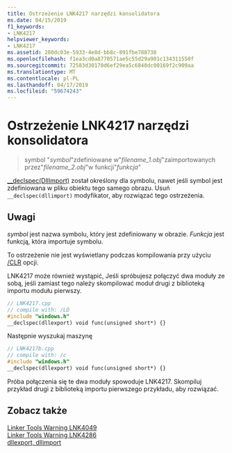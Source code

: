 ```yaml
---
title: Ostrzeżenie LNK4217 narzędzi konsolidatora
ms.date: 04/15/2019
f1_keywords:
- LNK4217
helpviewer_keywords:
- LNK4217
ms.assetid: 280dc03e-5933-4e8d-bb8c-891fbe788738
ms.openlocfilehash: f1ea3cd0a8770571ae5c55d29a901c134311550f
ms.sourcegitcommit: 72583d30170d6ef29ea5c6848dc00169f2c909aa
ms.translationtype: MT
ms.contentlocale: pl-PL
ms.lasthandoff: 04/17/2019
ms.locfileid: "59674243"
---
```

# <a name="linker-tools-warning-lnk4217"></a>Ostrzeżenie LNK4217 narzędzi konsolidatora

> symbol "*symbol*"zdefiniowane w"*filename_1.obj*"zaimportowanych przez"*filename_2.obj*"w funkcji"*funkcja*"

[__declspec(DllImport)](../../cpp/dllexport-dllimport.md) został określony dla symbolu, nawet jeśli symbol jest zdefiniowana w pliku obiektu tego samego obrazu. Usuń `__declspec(dllimport)` modyfikator, aby rozwiązać tego ostrzeżenia.

## <a name="remarks"></a>Uwagi

*symbol* jest nazwa symbolu, który jest zdefiniowany w obrazie. *Funkcja* jest funkcją, która importuje symbolu.

To ostrzeżenie nie jest wyświetlany podczas kompilowania przy użyciu [/CLR](../../build/reference/clr-common-language-runtime-compilation.md) opcji.

LNK4217 może również wystąpić, Jeśli spróbujesz połączyć dwa moduły ze sobą, jeśli zamiast tego należy skompilować moduł drugi z biblioteką importu modułu pierwszy.

```cpp
// LNK4217.cpp
// compile with: /LD
#include "windows.h"
__declspec(dllexport) void func(unsigned short*) {}
```

Następnie wyszukaj maszynę

```cpp
// LNK4217b.cpp
// compile with: /c
#include "windows.h"
__declspec(dllexport) void func(unsigned short*) {}
```

Próba połączenia się te dwa moduły spowoduje LNK4217. Skompiluj przykład drugi z biblioteką importu pierwszego przykładu, aby rozwiązać.

## <a name="see-also"></a>Zobacz także

[Linker Tools Warning LNK4049](linker-tools-warning-lnk4049.md) \
[Linker Tools Warning LNK4286](linker-tools-warning-lnk4286.md) \
[dllexport, dllimport](../../cpp/dllexport-dllimport.md)